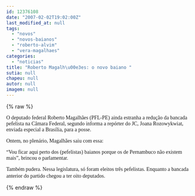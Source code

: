 ```yaml
---
id: 12376108
date: "2007-02-02T19:02:00Z"
last_modified_at: null
tags:
  - "novos"
  - "novos-baianos"
  - "roberto-alvim"
  - "vera-magalhaes"
categories:
  - "noticias"
title: "Roberto Magalh\u00e3es: o novo baiano "
sutia: null
chapeu: null
autor: null
imagem: null
---
```

{% raw %}
<p><P><FONT face=Verdana>O deputado federal Roberto Magalhães (PFL-PE) ainda estranha a redução da bancada pefelista na Câmara Federal, segundo informa a repórter do JC, Joana Rozowykwiat, enviada especial a Brasília, para a posse. </FONT></P></p>
<p><P><FONT face=Verdana>Ontem, no plenário,&nbsp;Magalhães saiu com essa: </FONT></P></p>
<p><P><FONT face=Verdana>“Vou ficar aqui perto dos (pefelistas) baianos porque os de Pernambuco não existem mais”, brincou o parlamentar. </FONT></P></p>
<p><P><FONT face=Verdana>Também pudera. Nessa legislatura, só foram eleitos três pefelistas. Enquanto a bancada anterior do partido chegou a ter oito deputados.</FONT>&nbsp;&nbsp;&nbsp;&nbsp;&nbsp;&nbsp;&nbsp;&nbsp; </P> </p>
{% endraw %}